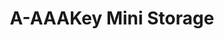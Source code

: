 ---
title: "A-AAAKey Mini Storage"
url: /san-antonio/a-aaakey-mini-storage-interstate-10-west/
shop: Mieten
---